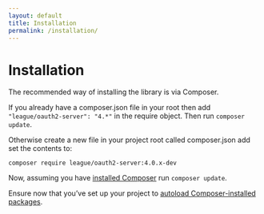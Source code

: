 ```yaml
---
layout: default
title: Installation
permalink: /installation/
---
```


# Installation

The recommended way of installing the library is via Composer.

If you already have a composer.json file in your root then add `"league/oauth2-server": "4.*"` in the require object. Then run `composer update`.

Otherwise create a new file in your project root called composer.json add set the contents to:

~~~shell
composer require league/oauth2-server:4.0.x-dev
~~~

Now, assuming you have [installed Composer](https://getcomposer.org/download/) run `composer update`.

Ensure now that you’ve set up your project to [autoload Composer-installed packages](https://getcomposer.org/doc/00-intro.md#autoloading).
